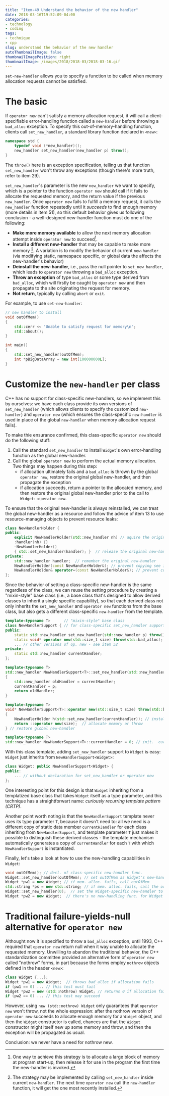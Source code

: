```yaml
---
title: "Item-49 Understand the behavior of the new handler"
date: 2018-03-16T19:52:09-04:00
categories:
- technology
- coding
tags:
- technique
- cpp
slug: understand the behavior of the new handler
autoThumbnailImage: false
thumbnailImagePosition: right
thumbnailImage: /images/2018/2018-03/2018-03-16.gif
---
```


`set-new-handler` allows you to specify a function to be called when memory allocation requests cannot be satisfied.
<!--more-->
<!-- toc -->

# The basic

If `operator new` can't satisfy a memory allocation request, it will call a client-specifiable error-handling function called a `new-handler` before throwing a `bad_alloc` exception. To specify this out-of-memory-handling function, clients call `set_new_handler`, a standard library function declared in `<new>`:

```cpp
namespace std {
    typedef void (*new_handler)();
    new_handler set_new_handler(new_handler p) throw();
}
```

The `throw()` here is an exception specification, telling us that function `set_new_handler` won't throw any exceptions (though there's more truth, refer to item 29).

`set_new_handler`'s parameter is the new `new_handler` we want to specify, which is a pointer to the function `operator new` should call if it fails to allocate the requested memory, and the return value if the previous `new_handler`. Once `operator new` fails to fulfill a memory request, it calls the `new_handler` function repeatedly until it _succeeds_ to find enough memory (more details in item 51), so this default behavior gives us following conclusion - a well-designed new-handler function must do one of the following:

* **Make more memory available** to allow the next memory allocation attempt inside `operator new` to succeed[^1].
* **Install a different new-handler** that may be capable to make more memory [^2]. A variation is to modify the behavior of current `new-handler` (via modifying static, namespace specific, or global data the affects the new-handler's behavior)
* **Deinstall the new-handler**, i.e., pass the null pointer to `set_new_handler`, which leads to `operator new` throwing a `bad_alloc` exception.
* **Throw an exception** of type `bad_alloc` or some type derived from `bad_alloc`, which will firstly be caught by `operator new` and then propagate to the site originating the request for memory.
* **Not return**, typically by calling `abort` or `exit`.

For example, to use `set-new-handler`:

```cpp
// new handler to install
void outOfMem()
{
    std::cerr << "Unable to satisfy request for memory\n";
    std::about();
}

int main()
{
    std::set_new_handler(outOfMem);
    int *pBigDataArray = new int[100000000L];
}
```

# Customize the `new-handler` per class

C++ has no support for class-specific new-handlers, so we implement this by ourselves: we have each class provide its own versions of `set_new_handler` (which allows clients to specify the customized `new-handler`) and `operator new` (which ensures the class-specific `new-handler` is used in place of the global `new-handler` when memory allocation request fails).

To make thie ensurance confirmed, this class-specific `operator new` should do the following stuff:

1. Call the standard `set_new_handler` to install `Widget`'s own error-handling function as the global new-handler.
2. Call the global `operator new` to perform the actual memory allocation. Two things may happen during this step:
    * if allocation ultimately fails and a `bad_alloc` is thrown by the global `operator new`, restore the original global new-handler, and then propagate the exception
    * if allocation succeeds, return a pointer to the allocated memory, and then restore the original global new-handler prior to the call to `Widget::operator new`.

To ensure that the original new-handler is always reinstalled, we can treat the global new-handler as a resource and follow the advice of item 13 to use resource-managing objects to prevent resource leaks:

```cpp
class NewHandlerHolder {
public:
    explicit NewHandlerHolder(std::new_handler nh) // aquire the original new-handler
    :handler(nh) {}
    ~NewHandlerHolder()
    { std::set_new_handler(handler); }  // release the original new-handler
private:
    std::new_handler handler;  // remember the original new-handler
    NewHandlerHolder(const NewHandlerHolder&); // prevent copying see item 14
    NewHandlerHolder& operator=(const NewHandlerHolder&); // prevent copying see item 14
};
```

Since the behavior of setting a class-specific new-handler is the same regardless of the class, we can reuse the setting procedure by creating a "mixin-style" base class (i.e., a base class that's designed to allow derived classes to inherit a single specific capability), so that each derived class not only inherits the `set_new_handler` and `operator new` functions from the base class, but also gets a different class-specific `new-handler` from the template.

```cpp
template<typename T>      // "mixin-style" base class 
class NewHandlerSupport { // for class-specific set_new_handler support
public:
    static std::new_handler set_new_handler(std::new_handler p) throw();
    static void* operator new(std::size_t size) throw(std::bad_alloc);
    ... // other versions of op. new - see item 52
private:
    static std::new_handler currentHandler;
};
```

```cpp
template<typename T>
std::new_handler NewHandlerSupport<T>::set_new_handler(std::new_handler p) throw()
{
    std::new_handler oldHandler = currentHandler;
    currentHandler = p;
    return oldHandler;
}

template<typename T>
void* NewHandlerSupport<T>::operator new(std::size_t size) throw(std::bad_alloc)
{
    NewHandlerHolder h(std::set_new_handler(currentHandler)); // install new-handler
    return ::operator new(size);  // allocate memory or throw
} // restore global new-handler

template<typename T>
std::new_handler NewHanderSupport<T>::currentHandler = 0; // init.  currentHandler to null
```

With this class template, adding `set_new_handler` support to `Widget` is easy: `Widget` just inherits from `NewHandlerSupport<Widget>`:

```cpp
class Widget: public NewHandlerSupport<Widget> {
public:
    ... // without declaration for set_new_handler or operator new
};
```

One interesting point for this design is that  `Widget` inheriting from a templatized base class that takes `Widget` itself as a type parameter, and this technique has a straightforwart name: _curiously recurring template pattern (CRTP)_. 

Another point worth noting is that the `NewHandlerSupport` template never uses its type parameter `T`, because it doesn't need to: all we need is a different copy of static data member `currentHJandler` for each class inheriting from `NewHandlerSupport`, and template parameter `T` just makes it possible to distinguish these derived classes - the template mechanism automatically generates a copy of `currentHandler` for each `T` with which `NewHandlerSupport` is instantiated.

Finally, let's take a look at how to use the new-handling capabilities in `Widget`:

```cpp
void outOfMem(); // decl. of class-specific new-handler func.
Widget::set_new_handler(outOfMem); // set outOfMem as Widget's new-handler
Widget *pw1 = new Widget; // if mem. alloc. fails, call outOfMem
std::string *ps = new std::string; // if mem. alloc. fails, call the original global new-handler (if there is one)
Widget::set_new_handler(0);  // set the Widget-specific new-handler to nothing (null)
Widget *pw2 = new Widget;  // there's no new-handling func. for Widget now, so if mem. alloc. fails, throw an exception immediately
```

# Traditional failure-yields-null alternative for `operator new`

Althought now it is specified to throw a `bad_alloc` exception, until 1993, C++ required that `operator new` return null when it way unable to allocate the requested memory. Unwilling to abandon the traditional behavior, the C++ standardization committee provided an alternative form of `operator new` called "nothrow" forms, in part because the forms employ `nothrow` objects defined in the header `<new>`:

```cpp
class Widget {...};
Widget *pw1 = new Widget;  // throws bad_alloc if allocation fails
if (pw1 == 0) ... // this test must fail
Widget *pw2 = new (std::nothrow) Widget; // returns 0 if allocation fails
if (pw2 == 0) ... // this test may succeed
```

However, using `new (std::nothrow) Widget` only guarantees that `operator new` won't throw, not the whole expression: after the nothrow versoin of `operator new` succeeds to allocate enough memory for a `Widget` object, and then the `Widget` constructor is called, chances are that the `Widget` constructor might itself new up some memory and throw, and then the exception will be propagated as usual. 

Conclusion: we never have a need for nothrow new.

[^1]: One way to achieve this strategy is to allocate a large block of memory at program start-up, then release it for use in the program the first time the new-handler is invoked.

[^2]: The strategy may be implemented by calling `set_new_handler` inside current `new-handler`. The next time `operator new` call the `new-handler` function, it will get the one most recently installed.
